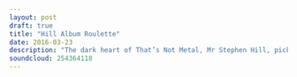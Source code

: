 ```yaml
---
layout: post
draft: true
title: "Hill Album Roulette"
date: 2016-03-23
description: "The dark heart of That’s Not Metal, Mr Stephen Hill, picks a selection of albums at random for discussion with Beez to showcase the Premium specials available to our members at thatsnotmetal.net."
soundcloud: 254364118
---
```

